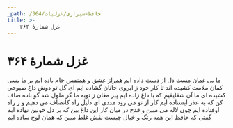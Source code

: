 ```yaml
---
_path: /حافظ-شیرازی/غزلیات/364
title: >-
    غزل شمارهٔ ۳۶۴
---
```

# غزل شمارهٔ ۳۶۴

ما بی غمان مست دل از دست داده ایم
همراز عشق و همنفس جام باده ایم
بر ما بسی کمان ملامت کشیده اند
تا کار خود ز ابروی جانان گشاده ایم
ای گل تو دوش داغ صبوحی کشیده ای
ما آن شقایقیم که با داغ زاده ایم
پیر مغان ز توبه ما گر ملول شد
گو باده صاف کن که به عذر ایستاده ایم
کار از تو می رود مددی ای دلیل راه
کانصاف می دهیم و ز راه اوفتاده ایم
چون لاله می مبین و قدح در میان کار
این داغ بین که بر دل خونین نهاده ایم
گفتی که حافظ این همه رنگ و خیال چیست
نقش غلط مبین که همان لوح ساده ایم
